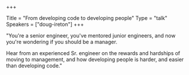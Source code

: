 +++

Title = "From developing code to developing people"
Type = "talk"
Speakers = ["doug-ireton"]
+++

"You're a senior engineer, you've mentored junior engineers, and now you're wondering if you should be a manager.
 
 Hear from an experienced Sr. engineer on the rewards and hardships of moving to management, and how developing people is harder, and easier than developing code."
